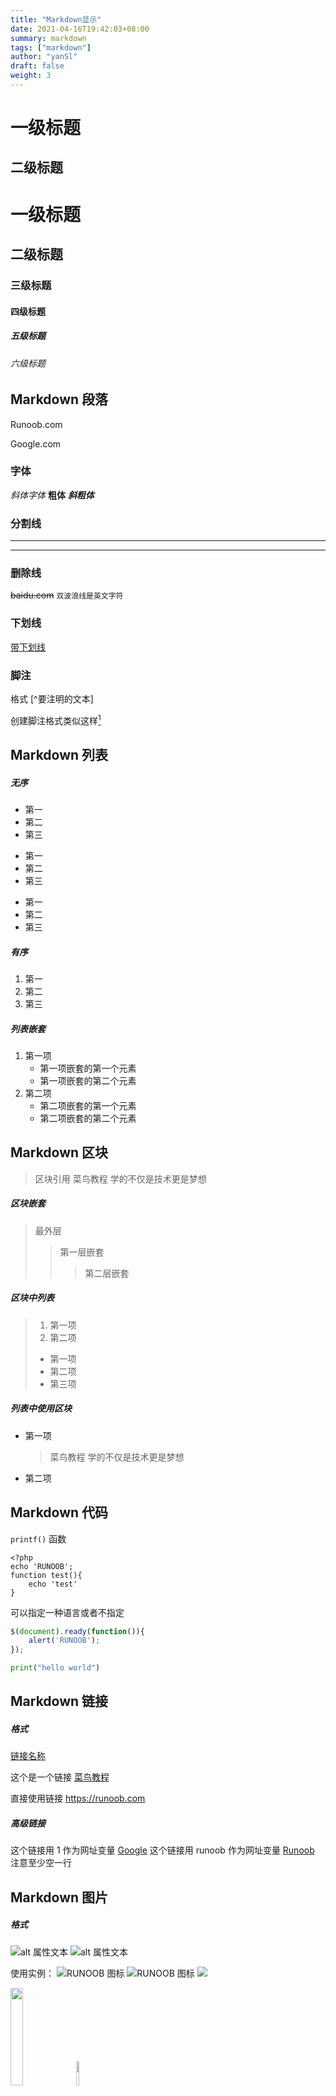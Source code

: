 ```yaml
---
title: "Markdown显示"
date: 2021-04-16T19:42:03+08:00
summary: markdown
tags: ["markdown"]
author: "yanSl"
draft: false
weight: 3
---
```


一级标题
=======
二级标题
-------

# 一级标题
## 二级标题
### 三级标题
#### 四级标题
##### 五级标题
###### 六级标题

## Markdown 段落
Runoob.com  

Google.com

### 字体

*斜体字体*
**粗体**
***斜粗体***

### 分割线
***

*******

### 删除线

~~baidu.com~~ `双波浪线是英文字符`

### 下划线

<u>带下划线</u>

### 脚注

格式 [^要注明的文本]

创建脚注格式类似这样[^RunooB]
[^RunooB]: 菜鸟教程 -- 早点歇息

## Markdown 列表

##### 无序
* 第一
* 第二
* 第三
  
+ 第一
+ 第二
+ 第三

- 第一
- 第二
- 第三

##### 有序
1. 第一
2. 第二
3. 第三
   
##### 列表嵌套
1. 第一项
   * 第一项嵌套的第一个元素
   * 第一项嵌套的第二个元素
2. 第二项
   * 第二项嵌套的第一个元素
   * 第二项嵌套的第二个元素

## Markdown 区块
> 区块引用
> 菜鸟教程
> 学的不仅是技术更是梦想

##### 区块嵌套
> 最外层
> > 第一层嵌套
> > > 第二层嵌套

##### 区块中列表
> 1. 第一项
> 2. 第二项
> * 第一项
> * 第二项
> * 第三项

##### 列表中使用区块

* 第一项
  > 菜鸟教程
  > 学的不仅是技术更是梦想
* 第二项

## Markdown 代码

`printf()` 函数

    <?php
    echo 'RUNOOB';
    function test(){
        echo 'test'
    }
可以指定一种语言或者不指定
```javascript
$(document).ready(function()){
    alert('RUNOOB');
});
```

```python
print("hello world")
```

## Markdown 链接

##### 格式

[链接名称](链接地址)

这个是一个链接 [菜鸟教程](https://runoob.com)

直接使用链接
<https://runoob.com>

##### 高级链接

这个链接用 1 作为网址变量 [Google][1]
这个链接用 runoob 作为网址变量 [Runoob][runoob] 
注意至少空一行

[runoob]:http://www.runoob.com
[1]:http://www.google.com/

## Markdown 图片

##### 格式
![alt 属性文本](图片地址)
![alt 属性文本](图片地址 "可选标题")

使用实例：
![RUNOOB 图标](http://static.runoob.com/images/runoob-logo.png)
![RUNOOB 图标](http://static.runoob.com/images/runoob-logo.png "RUNOOB")
![](./image/1.jpeg)

<img src="./image/1.jpeg" width="20%">

<img src="./image/1.jpeg" height="10%">

图片地址引用：

这个链接用 1 作为网址变量[RUNOOB][2]

[2]:http://static.runoob.com/images/runoob-logo.png

**指定图片的高度 宽度**

<img src="http://static.runoob.com/images/runoob-logo.png" width="20%">

<img src="http://static.runoob.com/images/runoob-logo.png" height="20%">

## Markdown 表格

Markdown 制作表格使用 | 来分隔不同的单元格 使用 - 来分隔表头和其它行

|表头|表头|
|-|-|
|单元格|单元格|
|单元格|单元格|

对齐方式：
* -: 设置右对齐 
* :- 设置左对齐
* :-: 设置居中对齐

|左对齐|右对齐|居中对齐|
|:-|-:|:-:|
|单元格|单元格|单元格|
|单元格|单元格|单元格|

## Markdown 高级技巧

支持的**HTML**元素

目前支持的HTML元素有： `<kbd> <b> <i> <em> <sup> <sub> <br>` 等

使用<kbd>Ctrl</kbd>+<kbd>Alt</kbd>+<kbd>Del</kbd> 重启电脑

><i> 斜体</i>
<em>斜体</em>
图片<sup>上移动</sup>
图片<sub>下移动</sub>
`<br>我换行了`

<br>我换行了 

##### **加反斜杆转义特殊字符**

>\*\* 正常显示星号 \*\*

**Markdown 支持以下符号加上反斜杠变成普通字符**

>\\反斜线
\` 反引号
>\* 星号
>\_ 下划线
>\{} 花括号
>\[] 方括号
>\() 小括号
>\# 井字号
>\+ 加号
>\- 减号
>\. 英文句号
>\! 感叹号

**1. 横向流程图源码格式：**
```mermaid
graph LR
A[方形] -->B(圆角)
    B --> C{条件a}
    C -->|a=1| D[结果1]
    C -->|a=2| E[结果2]
    F[横向流程图]
```
**2. 竖向流程图源码格式：**
```mermaid
graph TD
A[方形] --> B(圆角)
    B --> C{条件a}
    C --> |a=1| D[结果1]
    C --> |a=2| E[结果2]
    F[竖向流程图]
```
**3. 标准流程图源码格式：**
```flow
st=>start: 开始框
op=>operation: 处理框
cond=>condition: 判断框(是或否?)
sub1=>subroutine: 子流程
io=>inputoutput: 输入输出框
e=>end: 结束框
st->op->cond
cond(yes)->io->e
cond(no)->sub1(right)->op
```
**4. 标准流程图源码格式（横向）：**
```flow
st=>start: 开始框
op=>operation: 处理框
cond=>condition: 判断框(是或否?)
sub1=>subroutine: 子流程
io=>inputoutput: 输入输出框
e=>end: 结束框
st(right)->op(right)->cond
cond(yes)->io(bottom)->e
cond(no)->sub1(right)->op
```
**5. UML时序图源码样例：**
```sequence
对象A->对象B: 对象B你好吗?（请求）
Note right of 对象B: 对象B的描述
Note left of 对象A: 对象A的描述(提示)
对象B-->对象A: 我很好(响应)
对象A->对象B: 你真的好吗？
```
**6. UML时序图源码复杂样例：**
```sequence
Title: 标题：复杂使用
对象A->对象B: 对象B你好吗?（请求）
Note right of 对象B: 对象B的描述
Note left of 对象A: 对象A的描述(提示)
对象B-->对象A: 我很好(响应)
对象B->小三: 你好吗
小三-->>对象A: 对象B找我了
对象A->对象B: 你真的好吗？
Note over 小三,对象B: 我们是朋友
participant C
Note right of C: 没人陪我玩
```
**7. UML标准时序图样例：**
```mermaid
%% 时序图例子,-> 直线，-->虚线，->>实线箭头
  sequenceDiagram
    participant 张三
    participant 李四
    张三->王五: 王五你好吗？
    loop 健康检查
        王五->王五: 与疾病战斗
    end
    Note right of 王五: 合理 食物 <br/>看医生...
    李四-->>张三: 很好!
    王五->李四: 你怎么样?
    李四-->王五: 很好!
```

